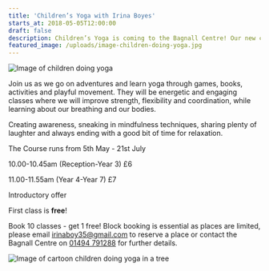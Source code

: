 ```yaml
---
title: 'Children’s Yoga with Irina Boyes'
starts_at: 2018-05-05T12:00:00
draft: false
description: Children’s Yoga is coming to the Bagnall Centre! Our new course for children from Reception to Year 7 is running from Saturday 5th May-Saturday 21st July.
featured_image: /uploads/image-children-doing-yoga.jpg
---
```

![Image of children doing yoga](/uploads/image-children-doing-yoga.jpg)

Join us as we go on adventures and learn yoga through games, books, activities and playful movement. They will be energetic and engaging classes where we will improve strength, flexibility and coordination, while learning about our breathing and our bodies. 

Creating awareness, sneaking in mindfulness techniques, sharing plenty of laughter and always ending with a good bit of time for relaxation. 

The Course runs from 5th May - 21st July 

10.00-10.45am (Reception-Year 3) £6

11.00-11.55am  (Year 4-Year 7) £7

Introductory offer 

First class is **free**!

Book 10 classes - get 1 free! Block booking is essential as places are limited, please email <a href="mailto:irinaboy35@gmail.com">irinaboy35@gmail.com</a> to reserve a place or contact the Bagnall Centre on <a href="tel:+441494791288">01494 791288</a> for further details. 

![Image of cartoon children doing yoga in a tree](/uploads/image-children-yoga-tree.jpg)
